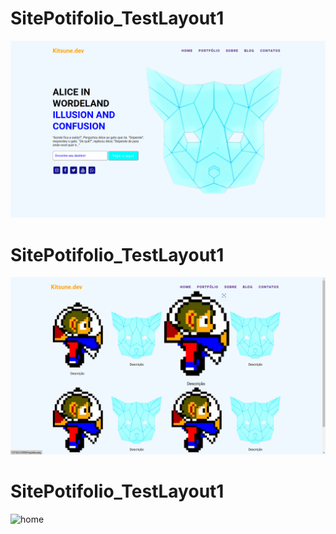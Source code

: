 # SitePotifolio_TestLayout1
![home](/img/layout.png?raw=true "HomeScreen")

# SitePotifolio_TestLayout1
![home](/docs/portfolio.png?raw=true "HomeScreen")

# SitePotifolio_TestLayout1
![home](/docs/contato.png.png?raw=true "HomeScreen")
